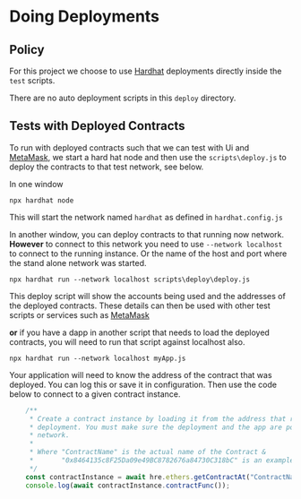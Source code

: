 # Doing Deployments

## Policy

For this project we choose to use [Hardhat](https://www.npmjs.com/package/hardhat) deployments directly inside the ```test``` scripts.

There are no auto deployment scripts in this ```deploy``` directory.

## Tests with Deployed Contracts

To run with deployed contracts such that we can test with Ui and [MetaMask](https://metamask.io/), we start a hard hat node and then use the ```scripts\deploy.js``` to deploy the contracts to that test network, see below.

In one window

```text
npx hardhat node
```

This will start the network named ```hardhat``` as defined in ```hardhat.config.js```

In another window, you can deploy contracts to that running now network. **However** to connect to this network you need to use ```--network localhost``` to connect to the running instance. Or the name of the host and port where the stand alone network was started.

```text
npx hardhat run --network localhost scripts\deploy\deploy.js
```

This deploy script will show the accounts being used and the addresses of the deployed contracts. These details can then be used with other test scripts or services such as [MetaMask](https://metamask.io/)

**or** if you have a dapp in another script that needs to load the deployed contracts, you will need to run that script against localhost also.

```text
npx hardhat run --network localhost myApp.js
```

Your application will need to know the address of the contract that was deployed. You can log this or save it in configuration. Then use the code below to connect to a given contract instance.

```javascript
    /**
     * Create a contract instance by loading it from the address that resulted from its
     * deployment. You must make sure the deployment and the app are pointing at the same
     * network.
     * 
     * Where "ContractName" is the actual name of the Contract &
     *       "0x8464135c8F25Da09e49BC8782676a84730C318bC" is an example of a real deployed contract address.
     */
    const contractInstance = await hre.ethers.getContractAt("ContractName", "0x8464135c8F25Da09e49BC8782676a84730C318bC");      
    console.log(await contractInstance.contractFunc());
```
